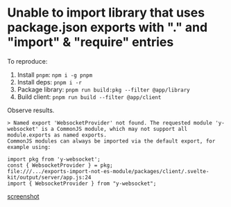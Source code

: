 # Unable to import library that uses package.json exports with "." and "import" & "require" entries 

To reproduce:
1. Install `pnpm`: `npm i -g pnpm`
2. Install deps: `pnpm i -r`
3. Package library: `pnpm run build:pkg --filter @app/library`
4. Build client: `pnpm run build --filter @app/client`

Observe results.

```
> Named export 'WebsocketProvider' not found. The requested module 'y-websocket' is a CommonJS module, which may not support all module.exports as named exports.
CommonJS modules can always be imported via the default export, for example using:

import pkg from 'y-websocket';
const { WebsocketProvider } = pkg;
file:///.../exports-import-not-es-module/packages/client/.svelte-kit/output/server/app.js:24
import { WebsocketProvider } from "y-websocket";
```

[screenshot](./screenshot.png)